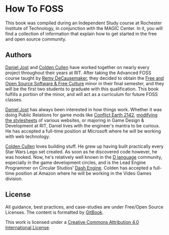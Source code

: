 # How To FOSS

This book was compiled during an Independent Study course at Rochester Institute
of Technology, in conjunction with the MAGIC Center. In it, you will find a
collection of information that explain how to get started in the free and open
source community.

## Authors

[Daniel Jost](https://github.com/PxlBuzzard) and [Colden Cullen](https://github.com/ColdenCullen)
have worked together on nearly every project throughout their years at RIT.
After taking the Advanced FOSS course taught by [Remy DeCausemaker](https://github.com/decause),
they decided to obtain the [Free and Open Source Software & Free Culture](http://magic.rit.edu/foss/minor.html)
minor in their final semester, and they will be the first two students to
graduate with this qualification. This book fulfills a portion of the minor, and
will act as a curriculum for future FOSS classes.

[Daniel Jost](https://osrc.dfm.io/PxlBuzzard/) has always been interested in how
things work. Whether it was doing Public Relations for game mods like
[Conflict Earth 2142](http://www.moddb.com/mods/conflict-earth-2142),
[modifying the stylesheets](https://userstyles.org/users/14920) of various
websites, or majoring in Game Design & Development at RIT, Daniel lives with the
engineer's mantra to be curious. He has accepted a full-time position at
Microsoft where he will be working with web technology.

[Colden Cullen](https://osrc.dfm.io/ColdenCullen/) loves building stuff. He grew
up having built practically every Star Wars Lego set created. As soon as he
discovered code however, he was hooked. Now, he's relatively well known in the
[D language](http://dlang.org/) community, especially in the game development
circles, and is the Lead Engine Programmer on Circular Studios'
[Dash Engine](https://github.com/Circular-Studios/Dash). Colden has accepted a
full-time position at Amazon where he will be working in the Video Games division.

## License

All guidance, best practices, and case-studies are under Free/Open Source
Licenses. The content is formatted by [GitBook](https://github.com/GitbookIO/gitbook).

This work is licensed under a [Creative Commons Attribution 4.0 International License](http://creativecommons.org/licenses/by/4.0/).
